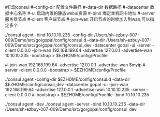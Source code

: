 #启动consul
#-config-dir 配置文件路径
#-data-dir 数据路径
#-datacenter 数据中心名称
#-ui 启动内置的静态webui资源
#-bind 绑定本机网卡地址
#-server 服务器节点
#-client 客户端节点
#-join-wan 开启节点的时候加入到wan,可以指定多个


./consul agent -bind 10.10.10.235 -config-dir /Users/sh-ezbuy-007-009/Demo/src/go/gopal/config/consul.d -data-dir /Users/sh-ezbuy-007-009/Demo/src/go/gopal/config/consul_dev -datacenter gopal -ui -server -client 0.0.0.0 -join-wan 192.168.199.64 -advertise 127.0.0.1 -advertise-wan 10.10.10.235 -bootstrap > $EZHOME/config/Procfile

#-join-wan 192.168.199.64 -advertise 127.0.0.1 -advertise-wan $myip #-server -client 0.0.0.0 -bootstrap > $EZHOME/config/Procfile


./consul agent -config-dir $EZHOME/config/consul.d -data-dir $EZHOME/config/consul_dev -datacenter gopal -ui -join-wan 192.168.199.64 -advertise 127.0.0.1 -advertise-wan 10.10.10.235 -server -client 0.0.0.0 
#-bootstrap > $EZHOME/config/Procfile -bind 10.10.10.235

./consul agent -dev
./consul agent -server -bind 10.10.10.235 -data-dir /Users/sh-ezbuy-007-009/Demo/src/go/gopal/config/consul_dev